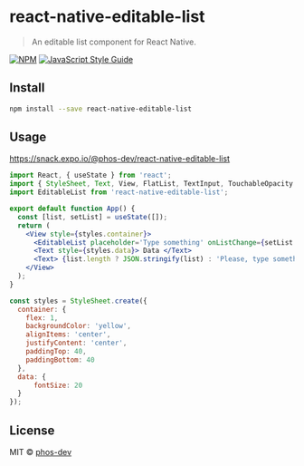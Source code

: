 # react-native-editable-list

> An editable list component for React Native.

[![NPM](https://img.shields.io/npm/v/react-native-editable-list.svg)](https://www.npmjs.com/package/react-native-editable-list) [![JavaScript Style Guide](https://img.shields.io/badge/code_style-standard-brightgreen.svg)](https://standardjs.com)

## Install

```bash
npm install --save react-native-editable-list
```

## Usage
https://snack.expo.io/@phos-dev/react-native-editable-list

```jsx
import React, { useState } from 'react';
import { StyleSheet, Text, View, FlatList, TextInput, TouchableOpacity } from 'react-native';
import EditableList from 'react-native-editable-list';

export default function App() {
  const [list, setList] = useState([]);
  return (
    <View style={styles.container}>
	  <EditableList placeholder='Type something' onListChange={setList.bind(this)} list={list}/>
	  <Text style={styles.data}> Data </Text>
	  <Text> {list.length ? JSON.stringify(list) : 'Please, type something.'} </Text>
    </View>
  );
}

const styles = StyleSheet.create({
  container: {
    flex: 1,
    backgroundColor: 'yellow',
    alignItems: 'center',
    justifyContent: 'center',
    paddingTop: 40,
    paddingBottom: 40
  },
  data: {
      fontSize: 20
  }
});
```

## License

MIT © [phos-dev](https://github.com/phos-dev)
